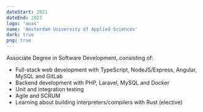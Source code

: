 ```yaml
---
dateStart: 2021
dateEnd: 2023
logo: 'auas'
name: 'Amsterdam University of Applied Sciences'
dark: true
png: true
---
```


Associate Degree in Software Development, consisting of:

- Full-stack web development with TypeScript, NodeJS/Express, Angular, MySQL and GitLab
- Backend development with PHP, Laravel, MySQL and Docker
- Unit and integration testing
- Agile and SCRUM
- Learning about building interpreters/compilers with Rust (elective)
